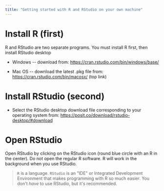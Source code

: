 ```yaml
---
title: "Getting started with R and RStudio on your own machine"
---
```


# Install R (first)

R and RStudio are two separate programs. You must install R first, then install RStudio desktop

-   Windows -- download from: <https://cran.rstudio.com/bin/windows/base/>

-   Mac OS -- download the latest .pkg file from: <https://cran.rstudio.com/bin/macosx/> (top link)

# Install RStudio (second)

-   Select the RStudio desktop download file corresponding to your operating system from: <https://posit.co/download/rstudio-desktop/#download>

# Open RStudio

Open RStudio by clicking on the RStudio icon (round blue circle with an R in the center). Do not open the regular R software. R will work in the background when you use RStudio.

> `R` is a language. `RStudio` is an "IDE" or Integrated Development Environment that makes programming with R so much easier. You don't *have* to use RStudio, but it's recommended.
